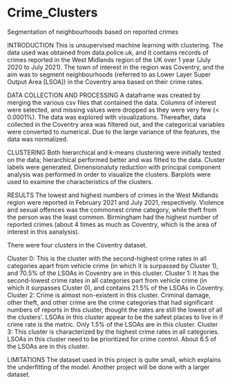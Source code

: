 # Crime_Clusters
Segmentation of neighbourhoods based on reported crimes

INTRODUCTION
This is unsupervised machine learning with clustering. The data used was obtained from data.police.uk, and it contains records of crimes reported in the West Midlands region of the UK over 1 year (July 2020 to July 2021). The town of interest in the region was Coventry, and the aim was to segment neighbourhoods (referred to as Lower Layer Super Output Area [LSOA]) in the Coventry area based on their crime rates.

DATA COLLECTION AND PROCESSING
A dataframe was created by merging the various csv files that contained the data. Columns of interest were selected, and missing values were dropped as they were very few (< 0.0001%). The data was explored with visualizations. Thereafter, data collected in the Coventry area was filtered out, and the categorical variables were converted to numerical. Due to the large variance of the features, the data was normalized.

 
CLUSTERING
Both hierarchical and k-means clustering were initially tested on the data; hierarchical performed better and was fitted to the data. Cluster labels were generated. Dimensionaluty reduction with principal component analysis was performed in order to visualize the clusters. Barplots were used to examine the characteristics of the clusters.

RESULTS
The lowest and highest numbers of crimes in the West Midlands region were reported in February 2021 and July 2021, respectively.
Violence and sexual offences	was the commonest crime category, while theft from the person was the least common.
Birmingham had the highest number of reported crimes (about 4 times as much as Coventry, which is the area of interest in this aanalysis).

There were four clusters in the Coventry dataset.

Cluster 0: This is the cluster with the second-highest crime rates in all categories apart from vehicle crime (in which it is surpassed by Cluster 1), and 70.5% of the LSOAs in Coventry are in this cluster.
Cluster 1: It has the second-lowest crime rates in all categories part from vehicle crime (in which it surpasses Cluster 0), and contains 21.5% of the LSOAs in Coventry.
Cluster 2: Crime is almost non-existent in this cluster. Criminal damage, other theft, and other crime are the crime categories that had significant numbers of reports in this cluster, thought the rates are still the lowest of all the clusters'. LSOAs in this cluster appear to be the safest places to live in if crime rate is the metric. Only 1.5% of the LSOAs are in this cluster.
Cluster 3: This cluster is characterized by the highest crime rates in all categories. LSOAs in this cluster need to be prioritized for crime control. About 6.5 of the LSOAs are in this cluster.


LIMITATIONS
The dataset used in this project is quite small, which explains the underfitting of the model. Another project will be done with a larger dataset.
